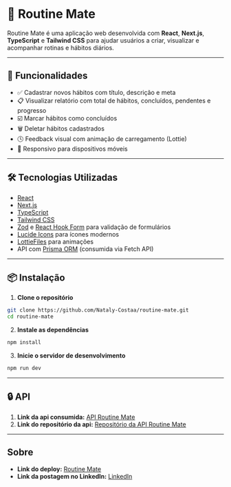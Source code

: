 # 🌱 Routine Mate

Routine Mate é uma aplicação web desenvolvida com **React**, **Next.js**, **TypeScript** e **Tailwind CSS** para ajudar usuários a criar, visualizar e acompanhar rotinas e hábitos diários.

---

## 🚀 Funcionalidades

- ✅ Cadastrar novos hábitos com título, descrição e meta
- 📋 Visualizar relatório com total de hábitos, concluídos, pendentes e progresso
- ☑️ Marcar hábitos como concluídos
- 🗑️ Deletar hábitos cadastrados
- 🕓 Feedback visual com animação de carregamento (Lottie)
- 📱 Responsivo para dispositivos móveis

---

## 🛠️ Tecnologias Utilizadas

- [React](https://reactjs.org/)
- [Next.js](https://nextjs.org/)
- [TypeScript](https://www.typescriptlang.org/)
- [Tailwind CSS](https://tailwindcss.com/)
- [Zod](https://zod.dev/) e [React Hook Form](https://react-hook-form.com/) para validação de formulários
- [Lucide Icons](https://lucide.dev/) para ícones modernos
- [LottieFiles](https://lottiefiles.com/) para animações
- API com [Prisma ORM](https://www.prisma.io/) (consumida via Fetch API)

---

## 📦 Instalação

1. **Clone o repositório**

```bash
git clone https://github.com/Nataly-Costaa/routine-mate.git
cd routine-mate
```

2. **Instale as dependências**
```bash
npm install
```

3. **Inicie o servidor de desenvolvimento**
```bash
npm run dev
```

---

## 🔒 API
1. **Link da api consumida:**
   [API Routine Mate](https://api-routine-mate.onrender.com/habits)
3. **Link do repositório da api:**
   [Repositório da API Routine Mate](https://github.com/Nataly-Costaa/api-routine-mate)

---

## Sobre
- **Link do deploy:** [Routine Mate](https://routine-mate-tau.vercel.app/)
- **Link da postagem no LinkedIn:** [LinkedIn](https://www.linkedin.com/feed/update/urn:li:activity:7348505164644782081/)
